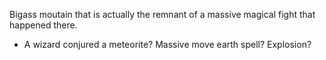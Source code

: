 Bigass moutain that is actually the remnant of a massive magical fight that happened there. 
- A wizard conjured a meteorite? Massive move earth spell? Explosion?